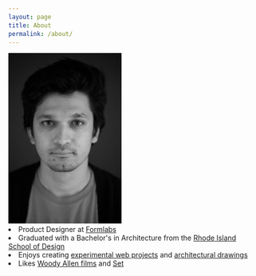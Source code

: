 ```yaml
---
layout: page
title: About
permalink: /about/
---
```

<img src="/assets/homepage_images/headshot.jpg" alt="Smiley face" width="45%">

<li>Product Designer at <a href="https://formlabs.com/"><span id="set">Formlabs</span></a></li>
<li>Graduated with a Bachelor's in Architecture from the <a href="http://www.risd.edu/"><span id="set">Rhode Island School of Design</span></a></li>
<li>Enjoys creating <a href="/web%20experiment/2018/02/26/urban-collage.html"><span id="set">experimental web projects</span></a> and <a href="prj/thesis.html"><span id="set">architectural drawings</span></a></li>
<li>Likes <a href="http://www.imdb.com/title/tt0256524/"><span id="set">Woody Allen films</span></a> and <a href="http://en.wikipedia.org/wiki/Set_(game)"><span id="set">Set</span></a></li>




